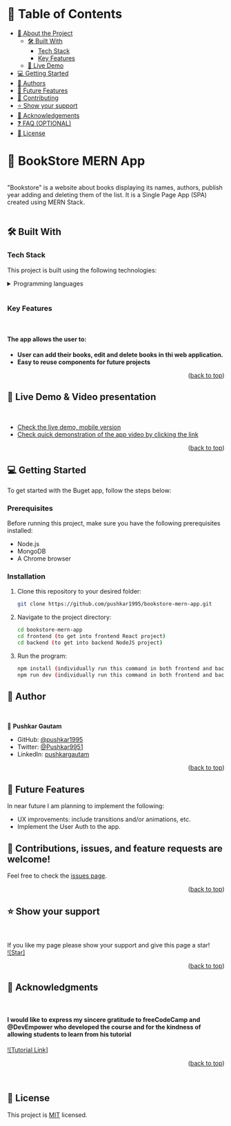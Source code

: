 <a name="readme-top"></a>

# 📗 Table of Contents

- [📖 About the Project](#about-project)
  - [🛠 Built With](#built-with)
    - [Tech Stack](#tech-stack)
    - [Key Features](#key-features)
  - [🚀 Live Demo](#live-demo)
- [💻 Getting Started](#getting-started)
- [👥 Authors](#authors)
- [🔭 Future Features](#future-features)
- [🤝 Contributing](#contributing)
- [⭐️ Show your support](#support)
- [🙏 Acknowledgements](#acknowledgements)
- [❓ FAQ (OPTIONAL)](#faq)
- [📝 License](#license)


# 📖 BookStore MERN App <a name="about-project"></a>
<br>
"Bookstore" is a website about books displaying its names, authors, publish year adding and deleting them of the list. It is a Single Page App (SPA) created using MERN Stack.<br>
<br>

## 🛠 Built With <a name="built-with"></a><br>

### Tech Stack

This project is built using the following technologies:

<details>
  <summary>Programming languages</summary>
  <ul>
    <li><a href="https://developer.mozilla.org/en-US/docs/Web/CSS">TailwindCSS</a></li>
    <li><a href="https://react.dev/">React</a></li>
    <li><a href="https://nodejs.org/en">NodeJS</a></li>
    <li><a href="https://expressjs.com/">Express</a></li>
    <li><a href="https://cloud.mongodb.com/">MongoDB</a></li>
  </ul>
</details>

<br>

### Key Features <a name="key-features"></a>

<br>

#### The app allows the user to:

- **User can add their books, edit and delete books in thi web application.**
- **Easy to reuse components for future projects**


<p align="right">(<a href="#readme-top">back to top</a>)</p>



## 🚀 Live Demo & Video presentation<a name="live-demo"></a> <a name='video'></a>
<br>

- [Check the live demo, mobile version]()
- [Check quick demonstration of the app video by clicking the link]()

<p align="right">(<a href="#readme-top">back to top</a>)</p>



## 💻 Getting Started <a name="getting-started"></a>

To get started with the Buget app, follow the steps below:

### Prerequisites

Before running this project, make sure you have the following prerequisites installed:

- Node.js
- MongoDB
- A Chrome browser


### Installation <a name="installation"></a>

1. Clone this repository to your desired folder:

   ```sh
   git clone https://github.com/pushkar1995/bookstore-mern-app.git

2. Navigate to the project directory:

    ```sh
    cd bookstore-mern-app
    cd frontend (to get into frontend React project)
    cd backend (to get into backend NodeJS project)
    

3. Run the program:
    ```sh
    npm install (individually run this command in both frontend and backend to install project dependencies)
    npm run dev (individually run this command in both frontend and backend to run both projects)


## 👥 Author <a name="authors"></a>
<br>


👤 **Pushkar Gautam**

- GitHub: [@pushkar1995](https://github.com/pushkar1995)
- Twitter: [@Pushkar9951](https://twitter.com/Pushkar9951)
- LinkedIn: [pushkargautam](https://www.linkedin.com/in/pushkar-gautam/)


<p align="right">(<a href="#readme-top">back to top</a>)</p>


## 🔭 Future Features <a name="future-features"></a>


In near future I am planning to implement the following:
  <ul>
    <li>UX improvements: include transitions and/or animations, etc.</li>
    <li>Implement the User Auth to the app.</li>
  </ul>

## 🤝 Contributions, <a name="contributing"></a>issues, and feature requests are welcome!

Feel free to check the [issues page](https://github.com/pushkar1995/bookstore-mern-app/issues).

<p align="right">(<a href="#readme-top">back to top</a>)</p>



## ⭐️ Show your support <a name="support"></a>
<br>

If you like my page please show your support and give this page a star!
<br>
[![Star]](https://github.com/pushkar1995/bookstore-mern-app.git)


<p align="right">(<a href="#readme-top">back to top</a>)</p>


## 🙏 Acknowledgments <a name="acknowledgements"></a>
<br>

#### **I would like to express my sincere gratitude to freeCodeCamp and @DevEmpower who developed the course and for the kindness of allowing students to learn from his tutorial** ####

[![Tutorial Link]](https://www.youtube.com/watch?v=-42K44A1oMAt)

<p align="right">(<a href="#readme-top">back to top</a>)</p>
<br>

## 📝 License <a name="license"></a>

This project is [MIT](./LICENSE) licensed.

